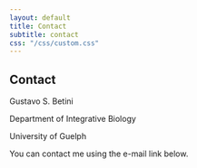 ```yaml
---
layout: default
title: Contact
subtitle: contact
css: "/css/custom.css"
---
```


<div class="container font-16">
  <h2>Contact</h2>
  <p>Gustavo S. Betini</p>
  <p>Department of Integrative Biology</p>
  <p>University of Guelph</p>
  <p>You can contact me using the e-mail link below.</p>
</div>
